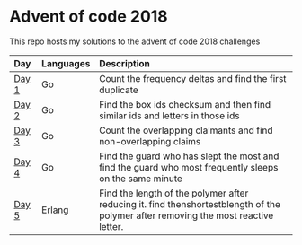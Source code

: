 # Advent of code 2018

This repo hosts my solutions to the advent of code 2018 challenges

| Day           | Languages | Description                                                                                            |
|:--------------|:----------|:-------------------------------------------------------------------------------------------------------|
| [Day 1](day1) | Go        | Count the frequency deltas and find the first duplicate                                                |
| [Day 2](day2) | Go        | Find the box ids checksum and then find similar ids and letters in those ids                           |
| [Day 3](day3) | Go        | Count the overlapping claimants and find non-overlapping claims                                        |
| [Day 4](day4) | Go        | Find the guard who has slept the most and find the guard who most frequently sleeps on the same minute |
| [Day 5](day5) | Erlang | Find the length of the polymer after reducing it. find thenshortestblength of the polymer after removing the most reactive letter. |
